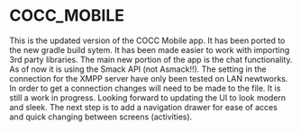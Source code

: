 # COCC_MOBILE

This is the updated version of the COCC Mobile app. It has been ported to the new gradle build sytem. It has been made easier to work with importing 3rd party libraries. The main new portion of the app is the chat functionality. As of now it is using the Smack API (not Asmack!!). The setting in the connection for the XMPP server have only been tested on LAN newtworks. In order to get a connection changes will need to be made to the file. It is still a work in progress. Looking forward to updating the UI to look modern and sleek. The next step is to add a navigation drawer for ease of acces and quick changing between screens (activities).
